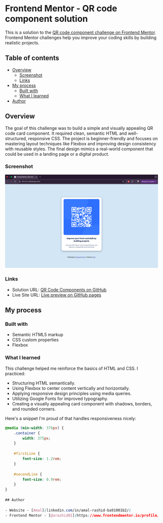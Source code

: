 # Frontend Mentor - QR code component solution

This is a solution to the [QR code component challenge on Frontend Mentor](https://www.frontendmentor.io/challenges/qr-code-component-iux_sIO_H). Frontend Mentor challenges help you improve your coding skills by building realistic projects. 

## Table of contents

- [Overview](#overview)
  - [Screenshot](#screenshot)
  - [Links](#links)
- [My process](#my-process)
  - [Built with](#built-with)
  - [What I learned](#what-i-learned)
- [Author](#author)

## Overview

The goal of this challenge was to build a simple and visually appealing QR code card component. It required clean, semantic HTML and well-structured, responsive CSS. The project is beginner-friendly and focuses on mastering layout techniques like Flexbox and improving design consistency with reusable styles. The final design mimics a real-world component that could be used in a landing page or a digital product.

### Screenshot

![Screenshot of the QR code component](./images/screenshot.jpg)

### Links

- Solution URL: [QR Code Components on GitHub](https://github.com/arashid01/qr_code_component)
- Live Site URL: [Live preview on GitHub pages](https://arashid01.github.io/qr_code_component/)

## My process

### Built with

- Semantic HTML5 markup
- CSS custom properties
- Flexbox

### What I learned

This challenge helped me reinforce the basics of HTML and CSS. I practiced:

- Structuring HTML semantically.
- Using Flexbox to center content vertically and horizontally.
- Applying responsive design principles using media queries.
- Utilizing Google Fonts for improved typography.
- Creating a visually appealing card component with shadows, borders, and rounded corners.

Here's a snippet I'm proud of that handles responsiveness nicely:

```css
@media (min-width: 376px) {
	.container {
		width: 375px;
	}

	#firstLine {
		font-size: 1.2rem;
	}

	#secondLine {
		font-size: 0.9rem;
	}
}

## Author

- Website - [Amal](linkedin.com/in/amal-rashid-ba91001b2/)
- Frontend Mentor - [@arashid01](https://www.frontendmentor.io/profile/arashid01)